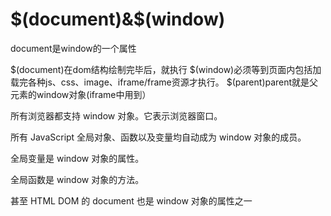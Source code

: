 # $(document)&$(window)

document是window的一个属性

$(document)在dom结构绘制完毕后，就执行
$(window)必须等到页面内包括加载完各种js、css、image、iframe/frame资源才执行。
$(parent)parent就是父元素的window对象(iframe中用到）


所有浏览器都支持 window 对象。它表示浏览器窗口。

所有 JavaScript 全局对象、函数以及变量均自动成为 window 对象的成员。

全局变量是 window 对象的属性。

全局函数是 window 对象的方法。

甚至 HTML DOM 的 document 也是 window 对象的属性之一
